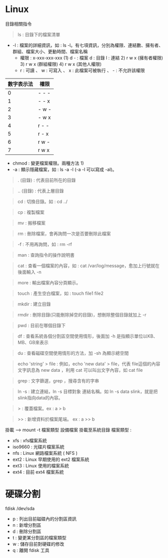 # Linux

目錄相關指令
> ls : 目錄下的檔案清單
- -l : 檔案的詳細資訊，如 : ls -l。有七項資訊，分別為權限、連結數、擁有者、群組、檔案大小、更動時間、檔案名稱
    - 權限 : x-xxx-xxx-xxx
        (1) d 
            \- : 檔案 
            d : 目錄
            l : 連結
        2) r w x (擁有者權限)  
        3) r w x (群組權限)
        4) r w x (其他人權限)
    - r : 可讀 、 w : 可寫入 、 x : 此檔案可被執行 、 - : 不允許該權限

| 數字表示法 | 權限 |
| ----- |  ----- |
| 0 | - \- \- |
| 1 | - - x |
| 2 | - w - |
| 3 | - w x |
| 4 | r - - |
| 5 | r - x |
| 6 | r w - |
| 7 | r w x |

- chmod : 變更檔案權限。兩種方法
    1)
- -a : 顯示隱藏檔案，如 : ls -a -l (-a -l 可以寫成 -al)。
>. (目錄) : 代表目前所在的目錄

>.\. (目錄) : 代表上層目錄

>cd : 切換目錄。如 : cd ../

>cp : 複製檔案

>mv : 搬移檔案

>rm : 刪除檔案，會再詢問一次是否要刪除此檔案

>-f : 不用再詢問，如 : rm -rf

>man : 查詢指令的操作說明書

>cat : 查看一個檔案的內容，如 : cat /var/log/message，愈加上行號就在後面輸入 -n

> more : 輸出檔案內容分頁顯示。

>touch : 產生空白檔案，如 : touch file1 file2

>mkdir : 建立目錄

>rmdir : 刪除目錄(只能刪除掉空的目錄)，想刪除整個目錄就加上 -r

>pwd : 目前在哪個目錄下

> df : 查看系統各個分割區空間使用情形，後面加 -h 是指顯示單位以KB、MB、GB來表示

> du : 查看磁碟空間使用情形的方法，加 -sh 為顯示總空間 

> echo 'string' > file : 例如，echo 'new data' > file，代表 file這個的內容文字訊息為 new data ，利用 cat 可以叫出文字內容，如 cat file

> grep : 文字篩選，grep <string> ，搜尋含有<string>的字串

> ln -s : 建立連結，ln -s 目標對象 連結名稱。如 ln -s data slink，就是把slink指向data的內容。

> \> : 覆蓋檔案。ex : a > b 

> \>> : 新增資料於檔案尾端。 ex : a >> b

掛載 --> mount -t 檔案類型 設備檔案 掛載至系統目錄
檔案類型 :
- xfs : xfs檔案系統
- iso9660 : 光碟片檔案系統
- nfs : Linux 網路檔案系統 ( NFS )
- ext2 : Linux 早期使用的 ext2 檔案系統
- ext3 : Linux 使用的檔案系統
- ext4 : 目前 ext4 檔案系統

# 硬碟分割
fdisk /dev/sda
- p : 列出目前磁碟內的分割區資訊
- n : 新增分割區
- d : 刪除分割區
- t : 變更某分割區的檔案類型
- w : 儲存目前對硬碟的修改
- q : 離開 fdisk 工具
